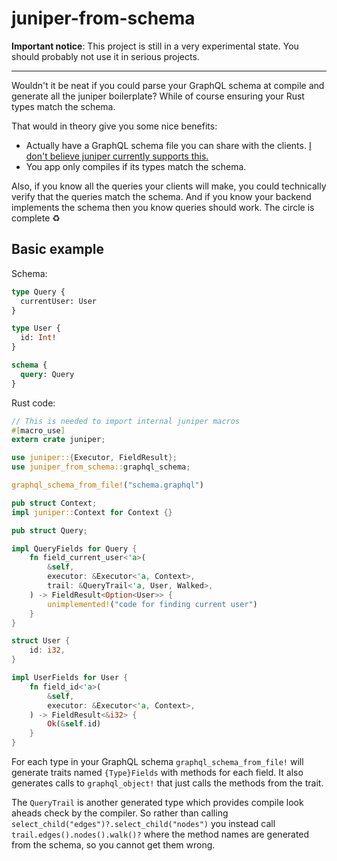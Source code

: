 # juniper-from-schema

**Important notice**: This project is still in a very experimental state. You should probably not use it in serious projects.

---

Wouldn't it be neat if you could parse your GraphQL schema at compile and generate all the juniper boilerplate? While of course ensuring your Rust types match the schema.

That would in theory give you some nice benefits:

- Actually have a GraphQL schema file you can share with the clients. [I don't believe juniper currently supports this.](https://github.com/graphql-rust/juniper#features)
- You app only compiles if its types match the schema.

Also, if you know all the queries your clients will make, you could technically verify that the queries match the schema. And if you know your backend implements the schema then you know queries should work. The circle is complete ♻️

## Basic example

Schema:

```graphql
type Query {
  currentUser: User
}

type User {
  id: Int!
}

schema {
  query: Query
}
```

Rust code:

```rust
// This is needed to import internal juniper macros
#[macro_use]
extern crate juniper;

use juniper::{Executor, FieldResult};
use juniper_from_schema::graphql_schema;

graphql_schema_from_file!("schema.graphql")

pub struct Context;
impl juniper::Context for Context {}

pub struct Query;

impl QueryFields for Query {
    fn field_current_user<'a>(
        &self,
        executor: &Executor<'a, Context>,
        trail: &QueryTrail<'a, User, Walked>,
    ) -> FieldResult<Option<User>> {
        unimplemented!("code for finding current user")
    }
}

struct User {
    id: i32,
}

impl UserFields for User {
    fn field_id<'a>(
        &self,
        executor: &Executor<'a, Context>,
    ) -> FieldResult<&i32> {
        Ok(&self.id)
    }
}
```

For each type in your GraphQL schema `graphql_schema_from_file!` will generate traits named `{Type}Fields` with methods for each field. It also generates calls to `graphql_object!` that just calls the methods from the trait.

The `QueryTrail` is another generated type which provides compile look aheads check by the compiler. So rather than calling `select_child("edges")?.select_child("nodes")` you instead call `trail.edges().nodes().walk()?` where the method names are generated from the schema, so you cannot get them wrong.
